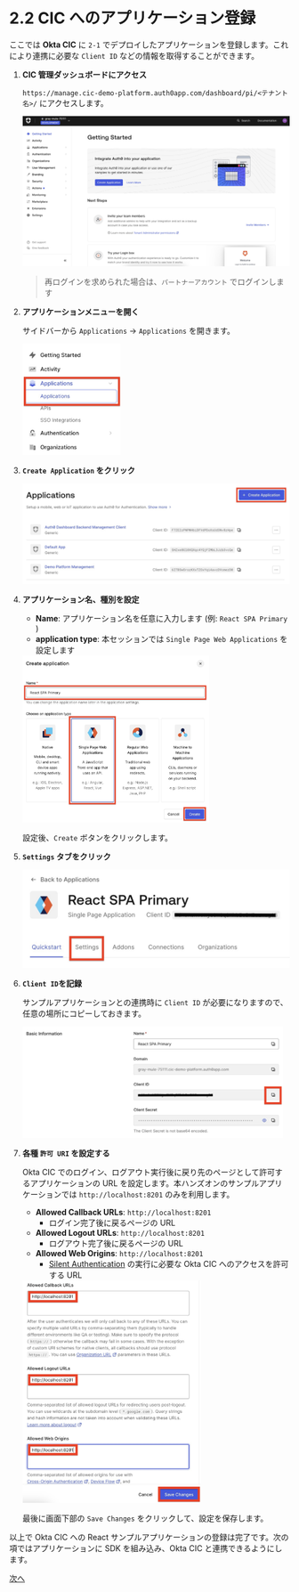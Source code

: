 # 2.2 CIC へのアプリケーション登録

ここでは **Okta CIC** に `2-1` でデプロイしたアプリケーションを登録します。これにより連携に必要な `Client ID` などの情報を取得することができます。

1. **CIC 管理ダッシュボードにアクセス**

    `https://manage.cic-demo-platform.auth0app.com/dashboard/pi/<テナント名>/` にアクセスします。

    <img src="../assets/images/cic-handson-1-9.jpg?raw=true" style="max-height: 400px;" />

    > 再ログインを求められた場合は、`パートナーアカウント` でログインします

1. **アプリケーションメニューを開く**

    サイドバーから `Applications` -> `Applications` を開きます。

    <img src="../assets/images/cic-handson-2-2.jpg?raw=true" style="max-height: 200px;" />

1. **`Create Application` をクリック**

    <img src="../assets/images/cic-handson-2-3.jpg?raw=true" style="max-height: 200px;" />

1. **アプリケーション名、種別を設定**

    * **Name**: アプリケーション名を任意に入力します (例: `React SPA Primary` )
    * **application type**: 本セッションでは `Single Page Web Applications` を設定します

    <img src="../assets/images/cic-handson-2-4.jpg?raw=true" style="max-height: 300px;" />

    設定後、`Create` ボタンをクリックします。

1. **`Settings` タブをクリック**

    <img src="../assets/images/cic-handson-2-5.jpg?raw=true" style="max-height: 200px;" />

1. **`Client ID`を記録**

    サンプルアプリケーションとの連携時に `Client ID` が必要になりますので、任意の場所にコピーしておきます。

    <img src="../assets/images/cic-handson-2-6.jpg?raw=true" style="max-height: 200px;" />

1. **各種 `許可 URI` を設定する**

    Okta CIC でのログイン、ログアウト実行後に戻り先のページとして許可するアプリケーションの URL を設定します。本ハンズオンのサンプルアプリケーションでは `http://localhost:8201` のみを利用します。

    * **Allowed Callback URLs**: `http://localhost:8201`
      * ログイン完了後に戻るページの URL
    * **Allowed Logout URLs**: `http://localhost:8201`
      * ログアウト完了後に戻るページの URL
    * **Allowed Web Origins**: `http://localhost:8201`
      * [Silent Authentication](https://auth0.com/docs/authenticate/login/configure-silent-authentication) の実行に必要な Okta CIC へのアクセスを許可する URL

    <img src="../assets/images/cic-handson-2-7.jpg?raw=true" style="max-height: 400px;" />

    最後に画面下部の `Save Changes` をクリックして、設定を保存します。

以上で Okta CIC への React サンプルアプリケーションの登録は完了です。次の項ではアプリケーションに SDK を組み込み、Okta CIC と連携できるようにします。

<a href="./guide-2-3.md" class="btn">次へ</a>